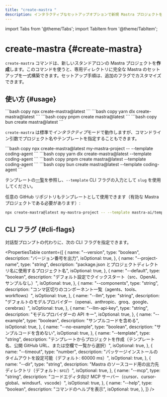 ```yaml
---
title: "create-mastra "
description: インタラクティブなセットアップオプションで新規 Mastra プロジェクトを作成する `create-mastra` コマンドのドキュメント。
---
```


import Tabs from '@theme/Tabs';
import TabItem from '@theme/TabItem';

# create-mastra \{#create-mastra\}

`create-mastra` コマンドは、新しいスタンドアロンの Mastra プロジェクトを**作成**します。このコマンドを使うと、専用ディレクトリに完全な Mastra のセットアップを一式構築できます。セットアップ手順は、追加のフラグでカスタマイズできます。

## 使い方 \{#usage\}

<Tabs>
  <TabItem value="npm" label="npm">
    ```bash copy
    npx create-mastra@latest
    ```
  </TabItem>

  <TabItem value="yarn" label="yarn">
    ```bash copy
    yarn dlx create-mastra@latest
    ```
  </TabItem>

  <TabItem value="pnpm" label="pnpm">
    ```bash copy
    pnpm create mastra@latest
    ```
  </TabItem>

  <TabItem value="bun" label="bun">
    ```bash copy
    bun create mastra@latest
    ```
  </TabItem>
</Tabs>

`create-mastra` は標準で*インタラクティブ*モードで動作しますが、コマンドライン引数でプロジェクト名やテンプレートを指定することもできます。

<Tabs>
  <TabItem value="npm-template" label="npm">
    ```bash copy
    npx create-mastra@latest my-mastra-project -- --template coding-agent
    ```
  </TabItem>

  <TabItem value="yarn-template" label="yarn">
    ```bash copy
    yarn dlx create-mastra@latest --template coding-agent
    ```
  </TabItem>

  <TabItem value="pnpm-template" label="pnpm">
    ```bash copy
    pnpm create mastra@latest --template coding-agent
    ```
  </TabItem>

  <TabItem value="bun-template" label="bun">
    ```bash copy
    bun create mastra@latest --template coding-agent
    ```
  </TabItem>
</Tabs>

テンプレートの[一覧](https://mastra.ai/api/templates.json)を参照し、`--template` CLI フラグの入力として `slug` を使用してください。

任意の GitHub リポジトリもテンプレートとして使用できます（有効な Mastra プロジェクトである必要があります）:

```bash
npx create-mastra@latest my-mastra-project -- --template mastra-ai/template-coding-agent
```

## CLI フラグ \{#cli-flags\}

対話型プロンプトの代わりに、次の CLI フラグを指定できます。

<PropertiesTable
  content={[
{
name: "--version",
type: "boolean",
description: "バージョン番号を出力",
isOptional: true,
},
{
name: "--project-name",
type: "string",
description:
"package.json とプロジェクトディレクトリ名に使用するプロジェクト名",
isOptional: true,
},
{
name: "--default",
type: "boolean",
description: "デフォルト設定でクイックスタート（src、OpenAI、サンプルなし）",
isOptional: true,
},
{
name: "--components",
type: "string",
description:
"コンマ区切りのコンポーネント一覧（agents、tools、workflows）",
isOptional: true,
},
{
name: "--llm",
type: "string",
description:
"デフォルトのモデルプロバイダー（openai、anthropic、groq、google、cerebras）",
isOptional: true,
},
{
name: "--llm-api-key",
type: "string",
description: "モデルプロバイダーの API キー",
isOptional: true,
},
{
name: "--example",
type: "boolean",
description: "サンプルコードを含める",
isOptional: true,
},
{
name: "--no-example",
type: "boolean",
description: "サンプルコードを含めない",
isOptional: true,
},
{
name: "--template",
type: "string",
description:
"テンプレートからプロジェクトを作成（テンプレート名、公開 GitHub URL、または空欄で一覧から選択）",
isOptional: true,
},
{
name: "--timeout",
type: "number",
description:
"パッケージインストールのタイムアウトを設定可能（デフォルト: 60000 ms）",
isOptional: true,
},
{
name: "--dir",
type: "string",
description: "Mastra のソースコード用の出力先ディレクトリ（デフォルト: src/）",
isOptional: true,
},
{
name: "--mcp",
type: "string",
description:
"コードエディタ向け MCP サーバー（cursor、cursor-global、windsurf、vscode）",
isOptional: true,
},
{
name: "--help",
type: "boolean",
description: "コマンドのヘルプを表示",
isOptional: true,
},
]}
/>